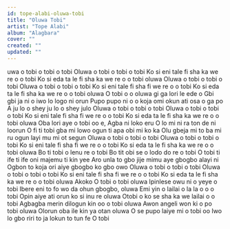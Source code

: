 ```yaml
---
id: tope-alabi-oluwa-tobi
title: "Oluwa Tobi"
artist: "Tope Alabi"
album: "Alagbara"
cover: ""
created: ""
updated: ""
---
```


uwa o tobi o tobi o tobi
Oluwa o tobi o tobi o tobi
Ko si eni tale fi sha ka we re o o tobi
Ko si eda ta le fi sha ka we re o o tobi oluwa
Oluwa o tobi o tobi o tobi
Oluwa o tobi o tobi o tobi
Ko si eni tale fi sha fi we re o o tobi
Ko si eda ta le fi sha ka we re o o tobi oluwa
O tobi o o oluwa gi ga lori le ede o
Gbi gbi ja ni o iwo lo logo ni orun
Pupo pupo ni o o koja omi okun ati osa o ga po
A ju lo o shey ju lo o shey julo
Oluwa o tobi o tobi o tobi
Oluwa o tobi o tobi o tobi
Ko si eni tale fi sha fi we re o o tobi
Ko si eda ta le fi sha ka we re o o tobi oluwa
Oba lori aye o tobi oo e, Agba ni loko eru
O lo mi ni ra ton de ni loorun
O fi ti tobi gba mi lowo ogun ti apa obi mi ko ka
Olu gbeja mi to ba mi ru ogun layi mu mi ot segun
Oluwa o tobi o tobi o tobi
Oluwa o tobi o tobi o tobi
Ko si eni tale fi sha fi we re o o tobi
Ko si eda ta le fi sha ka we re o o tobi oluwa
Bo ti tobi o lenu re o tobi
Bo tit obi se o lodo do re o tobi
O tobi ti ife ti ife oni majemu ti kin yee
Aro unla to gbo jije mimu aye gbogbo alayi ni
Ogbon to koja ori aiye gbogbo ko gbo owo
Oluwa o tobi o tobi o tobi
Oluwa o tobi o tobi o tobi
Ko si eni tale fi sha fi we re o o tobi
Ko si eda ta le fi sha ka we re o o tobi oluwa
Akoko O tobi o tobi oluwa
Ipinlese owu ni o yeye o tobi
Ibere eni to fo wo da ohun gbogbo, oluwa
Emi yin o lailai o la la o o o tobi
Opin aiye ati orun ko si inu re oluwa
Otobi o ko se sha ka we lailai o o tobi
Agbagba merin dilogun kin oo o tobi oluwa
Awon angeli won ki o po tobi oluwa
Olorun oba ile kin ya otan oluwa
O se pupo laiye mi o tobi oo
Iwo lo gbo riri to ja lokun to tun fe
O tobi